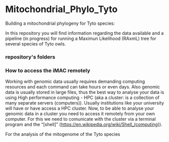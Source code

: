 # Mitochondrial_Phylo_Tyto
Building a mitochondrial phylogeny for Tyto species:

In this repository you will find information regarding the data available and a pipeline (in progress) for running a Maximun Likelihood (RAxmL) tree for several species of Tyto owls.

### repository's folders

### How to access the iMAC remotely
Working with genomic data usually requires demanding computing resources and each command can take hours or even days. Also genomic data is usually stored in large files, thus the best way to analyse your data is using High performance computing - HPC (aka a cluster: is a collection of many separate servers (computers)). Usually institutions like your university will have or have access a HPC cluster. Now, to be able to analyse your genomic data in a cluster you need to access it remotely from your own computer. For this we need to comunicate with the cluster via a terminal program and the “[shell]” (https://en.wikipedia.org/wiki/Shell_(computing)). 

For the analysis of the mitogenome of the Tyto species

### 
